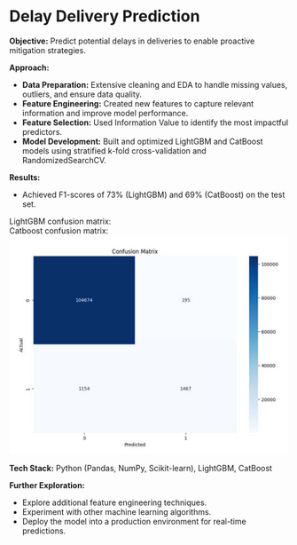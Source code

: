 # Delay Delivery Prediction

**Objective:** Predict potential delays in deliveries to enable proactive mitigation strategies.

**Approach:**

* **Data Preparation:** Extensive cleaning and EDA to handle missing values, outliers, and ensure data quality.
* **Feature Engineering:** Created new features to capture relevant information and improve model performance.
* **Feature Selection:** Used Information Value to identify the most impactful predictors.
* **Model Development:** Built and optimized LightGBM and CatBoost models using stratified k-fold cross-validation and RandomizedSearchCV.

**Results:**

* Achieved F1-scores of 73% (LightGBM) and 69% (CatBoost) on the test set.

LightGBM confusion matrix:\
Catboost confusion matrix:\
![Catboost confusion](https://github.com/hien2706/Delay-delivery-prediction/blob/main/images/CatBoost_confusion_matrix.jpg)

**Tech Stack:** Python (Pandas, NumPy, Scikit-learn), LightGBM, CatBoost

**Further Exploration:**

* Explore additional feature engineering techniques.
* Experiment with other machine learning algorithms.
* Deploy the model into a production environment for real-time predictions.

